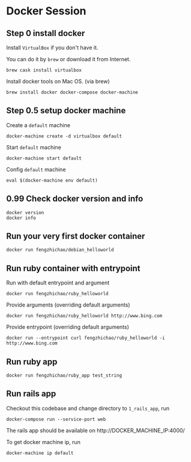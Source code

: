 # Docker Session

## Step 0 install docker

Install `VirtualBox` if you don't have it.

You can do it by `brew` or download it from Internet.

```
brew cask install virtualbox
```

Install docker tools on Mac OS. (via brew)

```
brew install docker docker-compose docker-machine
```

## Step 0.5 setup docker machine

Create a `default` machine

```
docker-machine create -d virtualbox default
```

Start `default` machine
```
docker-machine start default
```

Config `default` machine
```
eval $(docker-machine env default)
```

## 0.99 Check docker version and info

```
docker version
docker info
```

## Run your very first docker container

```
docker run fengzhichao/debian_helloworld
```

## Run ruby container with entrypoint

Run with default entrypoint and argument

```
docker run fengzhichao/ruby_helloworld
```

Provide arguments (overriding default arguments)

```
docker run fengzhichao/ruby_helloworld http://www.bing.com
```

Provide entrypoint (overriding default arguments)

```
docker run --entrypoint curl fengzhichao/ruby_helloworld -i http://www.bing.com
```

## Run ruby app

```
docker run fengzhichao/ruby_app test_string
```

## Run rails app

Checkout this codebase and change directory to `1_rails_app`, run

```
docker-compose run --service-port web
```

The rails app should be available on http://DOCKER_MACHINE_IP:4000/

To get docker machine ip, run

```
docker-machine ip default
```
